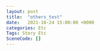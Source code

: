 ```yaml
---
layout: post
title:  "others_test"
date:   2021-10-24 15:00:00 +0000
categories: Etc
Tags: Story Etc
SceneCode: []
---
```

